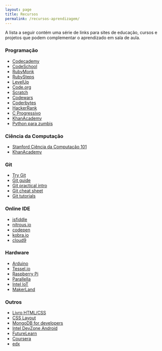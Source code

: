 ```yaml
---
layout: page
title: Recursos
permalink: /recursos-aprendizagem/
---
```


A lista a seguir contém uma série de links para sites de educação, cursos e projetos
que podem complementar o aprendizado em sala de aula.

### Programação

- [Codecademy](https://www.codecademy.com/)
- [CodeSchool](https://www.codeschool.com/)
- [RubyMonk](https://rubymonk.com/)
- [RubySteps](https://rubysteps.com/)
- [LevelUp](https://leveluprails.com/)
- [Code.org](http://code.org)
- [Scratch](http://scratch.mit.edu)
- [Codewars](http://www.codewars.com/)
- [Coderbytes](http://www.coderbyte.com/)
- [HackerRank](https://www.hackerrank.com/)
- [C Progressivo](http://www.cprogressivo.net/)
- [KhanAcademy][khan-prog]
- [Python para zumbis][py-zumbis]

### Ciência da Computação

- [Stanford Ciência da Computação 101](https://www.coursera.org/course/cs101)
- [KhanAcademy][khan-cs]

### Git

- [Try Git](https://try.github.io)
- [Git guide](http://rogerdudler.github.io/git-guide/)
- [Git practical intro][git-practical]
- [Git cheat sheet][git-cheat-sheet]
- [Git tutorials][git-tutorials]

### Online IDE

- [jsfiddle](http://jsfiddle.net/)
- [nitrous.io](https://www.nitrous.io/)
- [codepen](http://codepen.io/)
- [kobra.io](https://kobra.io/#/)
- [cloud9](https://c9.io/)

### Hardware

- [Arduino](http://arduino.cc/)
- [Tessel.io](https://tessel.io/)
- [Raspberry Pi](http://www.raspberrypi.org/)
- [Parallella](https://www.parallella.org/)
- [Intel IoT](https://software.intel.com/pt-br/iot)
- [MakerLand](http://makerland.org/)


### Outros

- [Livro HTML/CSS](http://learn.shayhowe.com/html-css/)
- [CSS Layout](http://pt-br.learnlayout.com/)
- [MongoDB for developers](https://university.mongodb.com/)
- [Intel DevZone Android](https://software.intel.com/pt-br/android)
- [FutureLearn](https://www.futurelearn.com/courses/)
- [Coursera](https://coursera.org)
- [edx](https://www.edx.org/)

[khan-prog]: https://www.khanacademy.org/computing/computer-programming
[khan-cs]: https://pt.khanacademy.org/computing/computer-science
[py-zumbis]: http://pycursos.com/python-para-zumbis/
[git-practical]: http://mrchlblng.me/2014/09/practical-git-introduction/
[git-tutorials]: https://www.atlassian.com/git/tutorials/setting-up-a-repository/
[git-cheat-sheet]: https://training.github.com/kit/downloads/github-git-cheat-sheet.pdf
